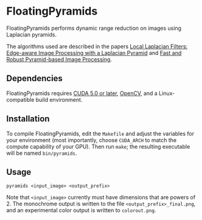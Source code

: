 FloatingPyramids
================

FloatingPyramids performs dynamic range reduction on images using Laplacian
pyramids.

The algorithms used are described in the papers [Local Laplacian Filters:
Edge-aware Image Processing with a Laplacian
Pyramid](http://people.csail.mit.edu/sparis/publi/2011/siggraph/) and [Fast and
Robust Pyramid-based Image
Processing](http://dspace.mit.edu/handle/1721.1/67030).

Dependencies
------------
FloatingPyramids requires [CUDA 5.0 or
later](https://developer.nvidia.com/cuda-toolkit), [OpenCV](http://opencv.org/),
and a Linux-compatible build environment.

Installation
------------
To compile FloatingPyramids, edit the `Makefile` and adjust the variables for
your environment (most importantly, choose `CUDA_ARCH` to match the compute
capability of your GPU).  Then run `make`; the resulting executable will be
named `bin/pyramids`.

Usage
-----
    pyramids <input_image> <output_prefix>

Note that `<input_image>` currently must have dimensions that are powers of 2.
The monochrome output is written to the file `<output_prefix>_final.png`, and
an experimental color output is written to `colorout.png`.

